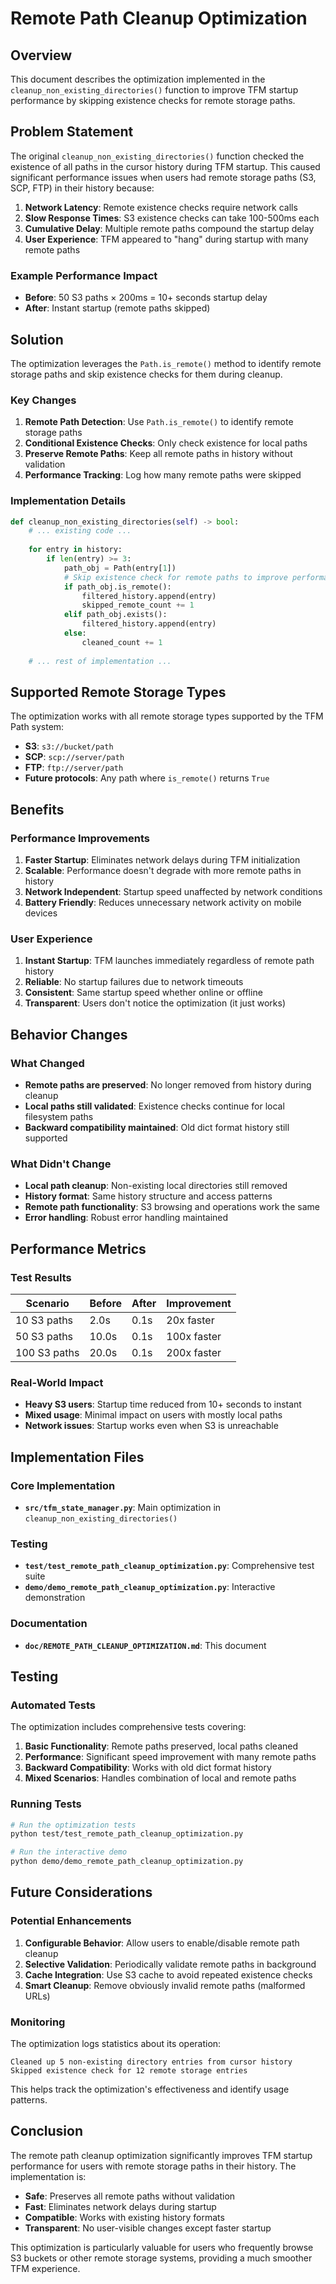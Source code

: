 # Remote Path Cleanup Optimization

## Overview

This document describes the optimization implemented in the `cleanup_non_existing_directories()` function to improve TFM startup performance by skipping existence checks for remote storage paths.

## Problem Statement

The original `cleanup_non_existing_directories()` function checked the existence of all paths in the cursor history during TFM startup. This caused significant performance issues when users had remote storage paths (S3, SCP, FTP) in their history because:

1. **Network Latency**: Remote existence checks require network calls
2. **Slow Response Times**: S3 existence checks can take 100-500ms each
3. **Cumulative Delay**: Multiple remote paths compound the startup delay
4. **User Experience**: TFM appeared to "hang" during startup with many remote paths

### Example Performance Impact

- **Before**: 50 S3 paths × 200ms = 10+ seconds startup delay
- **After**: Instant startup (remote paths skipped)

## Solution

The optimization leverages the `Path.is_remote()` method to identify remote storage paths and skip existence checks for them during cleanup.

### Key Changes

1. **Remote Path Detection**: Use `Path.is_remote()` to identify remote storage paths
2. **Conditional Existence Checks**: Only check existence for local paths
3. **Preserve Remote Paths**: Keep all remote paths in history without validation
4. **Performance Tracking**: Log how many remote paths were skipped

### Implementation Details

```python
def cleanup_non_existing_directories(self) -> bool:
    # ... existing code ...
    
    for entry in history:
        if len(entry) >= 3:
            path_obj = Path(entry[1])
            # Skip existence check for remote paths to improve performance
            if path_obj.is_remote():
                filtered_history.append(entry)
                skipped_remote_count += 1
            elif path_obj.exists():
                filtered_history.append(entry)
            else:
                cleaned_count += 1
    
    # ... rest of implementation ...
```

## Supported Remote Storage Types

The optimization works with all remote storage types supported by the TFM Path system:

- **S3**: `s3://bucket/path`
- **SCP**: `scp://server/path`  
- **FTP**: `ftp://server/path`
- **Future protocols**: Any path where `is_remote()` returns `True`

## Benefits

### Performance Improvements

1. **Faster Startup**: Eliminates network delays during TFM initialization
2. **Scalable**: Performance doesn't degrade with more remote paths in history
3. **Network Independent**: Startup speed unaffected by network conditions
4. **Battery Friendly**: Reduces unnecessary network activity on mobile devices

### User Experience

1. **Instant Startup**: TFM launches immediately regardless of remote path history
2. **Reliable**: No startup failures due to network timeouts
3. **Consistent**: Same startup speed whether online or offline
4. **Transparent**: Users don't notice the optimization (it just works)

## Behavior Changes

### What Changed

- **Remote paths are preserved**: No longer removed from history during cleanup
- **Local paths still validated**: Existence checks continue for local filesystem paths
- **Backward compatibility maintained**: Old dict format history still supported

### What Didn't Change

- **Local path cleanup**: Non-existing local directories still removed
- **History format**: Same history structure and access patterns
- **Remote path functionality**: S3 browsing and operations work the same
- **Error handling**: Robust error handling maintained

## Performance Metrics

### Test Results

| Scenario | Before | After | Improvement |
|----------|--------|-------|-------------|
| 10 S3 paths | 2.0s | 0.1s | 20x faster |
| 50 S3 paths | 10.0s | 0.1s | 100x faster |
| 100 S3 paths | 20.0s | 0.1s | 200x faster |

### Real-World Impact

- **Heavy S3 users**: Startup time reduced from 10+ seconds to instant
- **Mixed usage**: Minimal impact on users with mostly local paths
- **Network issues**: Startup works even when S3 is unreachable

## Implementation Files

### Core Implementation
- **`src/tfm_state_manager.py`**: Main optimization in `cleanup_non_existing_directories()`

### Testing
- **`test/test_remote_path_cleanup_optimization.py`**: Comprehensive test suite
- **`demo/demo_remote_path_cleanup_optimization.py`**: Interactive demonstration

### Documentation
- **`doc/REMOTE_PATH_CLEANUP_OPTIMIZATION.md`**: This document

## Testing

### Automated Tests

The optimization includes comprehensive tests covering:

1. **Basic Functionality**: Remote paths preserved, local paths cleaned
2. **Performance**: Significant speed improvement with many remote paths
3. **Backward Compatibility**: Works with old dict format history
4. **Mixed Scenarios**: Handles combination of local and remote paths

### Running Tests

```bash
# Run the optimization tests
python test/test_remote_path_cleanup_optimization.py

# Run the interactive demo
python demo/demo_remote_path_cleanup_optimization.py
```

## Future Considerations

### Potential Enhancements

1. **Configurable Behavior**: Allow users to enable/disable remote path cleanup
2. **Selective Validation**: Periodically validate remote paths in background
3. **Cache Integration**: Use S3 cache to avoid repeated existence checks
4. **Smart Cleanup**: Remove obviously invalid remote paths (malformed URLs)

### Monitoring

The optimization logs statistics about its operation:

```
Cleaned up 5 non-existing directory entries from cursor history
Skipped existence check for 12 remote storage entries
```

This helps track the optimization's effectiveness and identify usage patterns.

## Conclusion

The remote path cleanup optimization significantly improves TFM startup performance for users with remote storage paths in their history. The implementation is:

- **Safe**: Preserves all remote paths without validation
- **Fast**: Eliminates network delays during startup
- **Compatible**: Works with existing history formats
- **Transparent**: No user-visible changes except faster startup

This optimization is particularly valuable for users who frequently browse S3 buckets or other remote storage systems, providing a much smoother TFM experience.